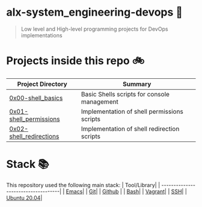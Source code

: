 # alx-system_engineering-devops :wrench:

> Low level and High-level programming projects for DevOps implementations

# Projects inside this repo :bike:

| Project Directory| Summary |
| ------------------------------------|----| 
| [0x00-shell_basics](https://github.com/Alvin-Karanja/alx-system_engineering-devops/tree/master/0x00-shell_basics)| Basic Shells scripts for console management| 
| [0x01-shell_permissions](https://github.com/Alvin-Karanja/alx-system_engineering-devops/tree/master/0x01-shell_permissions)| Implementation of shell permissions scripts|
| [0x02-shell_redirections](https://github.com/Alvin-Karanja/alx-system_engineering-devops/tree/master/0x02-shell_redirections)| Implementation of shell redirection scripts|



# Stack :books:

This repository used the following main stack:
| Tool/Library| 
| ------------------------------------| 
| [Emacs](https://www.gnu.org/software/emacs/)| 
| [Git](https://git-scm.com/)| 
| [Github](https://github.com/) | 
| [Bash](https://www.gnu.org/software/bash/)| 
| [Vagrant](https://www.vagrantup.com/)|
| [SSH](https://www.ssh.com/ssh/ssh-key-basics)|
| [Ubuntu 20.04](https://releases.ubuntu.com/20.04/)|
